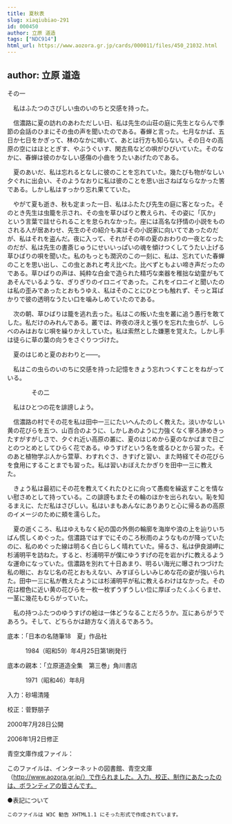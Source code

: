 ```yaml
---
title: 夏秋表
slug: xiaqiubiao-291
id: 000450
author: 立原 道造
tags: ["NDC914"]
html_url: https://www.aozora.gr.jp/cards/000011/files/450_21032.html
---
```


## author: 立原 道造

その一



　私はふたつのさびしい虫のいのちと交感を持った。



　信濃路に夏の訪れのあわただしい日、私は先生の山荘の庭に先生とならんで季節の会話のひまにその虫の声を聞いたのである。春蝉と言った。七月なかば、五日か七日をかぎって、林のなかに啼いて、あとは行方も知らない。その日々の高原の空にはほととぎす、やぶうぐいす、閑古鳥などの唄がひびいていた。そのなかに、春蝉は彼のかなしい感傷の小曲をうたいあげたのである。

　夏のあいだ、私は忘れるとなしに彼のことを忘れていた。幾たびも物がなしい夕ぐれに出会い、そのようなおりに私は彼のことを思い出さねばならなかった筈である。しかし私はすっかり忘れ果てていた。

　やがて夏も逝き、秋も定まった一日、私はふたたび先生の庭に客となった。そのとき先生は虫籠を示され、その虫を草ひばりと教えられ、その姿に「仄か」という言葉で註せられることを怠られなかった。座には高名な抒情の小説をものされる人が居あわせ、先生のその紹介も実はその小説家に向いてであったのだが、私はそれを盗んだ。夜に入って、それがその年の夏のおわりの一夜となったのだが、私は先生の書斎じゅうにせいいっぱいの魂を傾けつくしてうたい上げる草ひばりの唄を聞いた。私のもっとも潤沢のこの一刻に、私は、忘れていた春蝉のことを思い出し、この虫とあれと考え比べた。比べずともよい啼き声だったのである。草ひばりの声は、純粋な白金で造られた精巧な楽器を稚拙な幼童がもてあそんでいるような、ぎりぎりのイロニイであった。これをイロニイと聞いたのは私の歪みであったとおもうゆえ、私はそのことにひとつも触れず、そっと耳ばかりで彼の透明なうたい口を噛みしめていたのである。

　次の朝、草ひばりは籠を逃れ去った。私はこの叛いた虫を叢に追う愚行を敢てした。私だけのみれんである。叢では、昨夜の冴えと張りを忘れた虫らが、しらべのみはおなじ唄を繰りかえしていた。私は索然とした嫌悪を覚えた。しかし手は徒らに草の葉の向うをさぐりつづけた。



　夏のはじめと夏のおわりと――。

　私はこの虫らのいのちに交感を持った記憶をきょう忘れつくすことをねがっている。



　　　　その二



　私はひとつの花を誹謗しよう。

　信濃路の村でその花を私は田中一三にたいへんたのしく教えた。淡いかなしい黄の花びらを五つ、山百合のように、しかしあのように力強くなく寧ろ諦めきったすがすがしさで、夕ぐれ近い高原の叢に、夏のはじめから夏のなかばまで日ごとのつとめとしてひらく花である。ゆうすげという名を或るひとから習った。そのあと植物学ぶ人から萱草、わすれぐさ、きすげと習い、また時経てその花びらを食用にすることまでも習った。私は習いおぼえたかぎりを田中一三に教えた。

　きょう私は最初にその花を教えてくれたひとに向って愚痴を繰返すことを情ない慰さめとして持っている。この誹謗もまたその輪のほかを出られない。恥を知るまえに、ただ私はさびしい。私はいまもあんなにありありと心に帰るあの高原のイメージのために頬を濡らした。



　夏の逝くころ、私はゆえもなく紀の国の外側の輪廓を海岸や浪の上を辿りいちばん慌しくめぐった。信濃路ではすでにそのころ秋雨のようなものが降っていたのに、私のめぐった線は明るく白じらしく晴れていた。帰るさ、私は伊良湖岬に杉浦明平を訪ねた。すると、杉浦明平が僕にゆうすげの花を岩かげに教えるような運命になっていた。信濃路を別れて十日あまり、明るい海光に曝されつづけた私の眼に、おなじ名の花とおもえない、みすぼらしいみじめな花の姿が強いられた。田中一三に私が教えたようには杉浦明平が私に教えるわけはなかった。その花は橙色に近い黄の花びらを一枚一枚ずうずうしい位に厚ぼったくふくらませ、一茎に幾花もむらがっていた。

　私の持つふたつのゆうすげの絵は一体どうなることだろうか。互にあらがうであろう。そして、どちらかは跡方なく消えるであろう。













底本：「日本の名随筆18　夏」作品社


　　　1984（昭和59）年4月25日第1刷発行

底本の親本：「立原道造全集　第三巻」角川書店

　　　1971（昭和46）年8月

入力：砂場清隆

校正：菅野朋子

2000年7月28日公開

2006年1月2日修正

青空文庫作成ファイル：

このファイルは、インターネットの図書館、青空文庫（http://www.aozora.gr.jp/）で作られました。入力、校正、制作にあたったのは、ボランティアの皆さんです。









●表記について


	このファイルは W3C 勧告 XHTML1.1 にそった形式で作成されています。